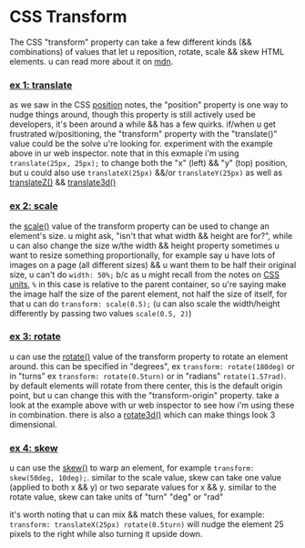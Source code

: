 # CSS Transform

The CSS "transform" property can take a few different kinds (&& combinations) of values that let u reposition, rotate, scale && skew HTML elements. u can read more about it on [mdn](https://developer.mozilla.org/en-US/docs/Web/CSS/transform).

### [ex 1: translate](https://nbriz.github.io/intro2netart/notes/css/demos/demos/transform-ex1.html)

as we saw in the CSS [position](position.md) notes, the "position" property is one way to nudge things around, though this property is still actively used be developers, it's been around a while && has a few quirks. if/when u get frustrated w/positioning, the "transform" property with the "translate()" value could be the solve u're looking for. experiment with the example above in ur web inspector. note that in this exmaple i'm using `translate(25px, 25px);` to change both the "x" (left) && "y" (top) position, but u could also use `translateX(25px)` &&/or `translateY(25px)` as well as [translateZ()](https://developer.mozilla.org/en-US/docs/Web/CSS/transform-function/translateZ) && [translate3d()](https://developer.mozilla.org/en-US/docs/Web/CSS/transform-function/translate3d)

### [ex 2: scale](https://nbriz.github.io/intro2netart/notes/css/demos/demos/transform-ex2.html)

the [scale()](https://developer.mozilla.org/en-US/docs/Web/CSS/transform-function/scale) value of the transform property can be used to change an element's size. u might ask, "isn't that what width && height are for?", while u can also change the size w/the width && height property sometimes u want to resize something proportionally, for example say u have lots of images on a page (all different sizes) && u want them to be half their original size, u can't do `width: 50%;` b/c as u might recall from the notes on [CSS units](css-units.md), `%` in this case is relative to the parent container, so u're saying make the image half the size of the parent element, not half the size of itself, for that u can do `transform: scale(0.5);` (u can also scale the width/height differently by passing two values `scale(0.5, 2)`)

### [ex 3: rotate](https://nbriz.github.io/intro2netart/notes/css/demos/demos/transform-ex3.html)

u can use the [rotate()](https://developer.mozilla.org/en-US/docs/Web/CSS/transform-function/rotate) value of the transform property to rotate an element around. this can be specified in "degrees", ex `transform: rotate(180deg)` or in "turns" ex `transform: rotate(0.5turn)` or in "radians" `rotate(1.57rad)`. by default elements will rotate from there center, this is the default origin point, but u can change this with the "transform-origin" property. take a look at the example above with ur web inspector to see how i'm using these in combination. there is also a [rotate3d()](https://developer.mozilla.org/en-US/docs/Web/CSS/transform-function/rotate3d) which can make things look 3 dimensional.

### [ex 4: skew](https://nbriz.github.io/intro2netart/notes/css/demos/demos/transform-ex4.html)

u can use the [skew()](https://developer.mozilla.org/en-US/docs/Web/CSS/transform-function/skew) to warp an element, for example `transform: skew(50deg, 10deg);`. similar to the scale value, skew can take one value (applied to both x && y) or two separate values for x && y. similar to the rotate value, skew can take units of "turn" "deg" or "rad"


it's worth noting that u can mix && match these values, for example: `transform: translateX(25px) rotate(0.5turn)` will nudge the element 25 pixels to the right while also turning it upside down.
